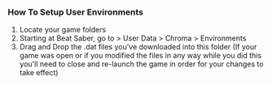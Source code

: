 ### How To Setup User Environments

1. Locate your game folders
2. Starting at Beat Saber, go to > User Data > Chroma > Environments
3. Drag and Drop the .dat files you've downloaded into this folder
(If your game was open or if you modified the files in any way while you did this you'll need to close and re-launch the game in order for your changes to take effect)